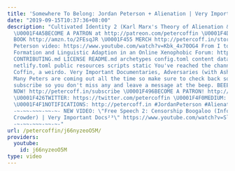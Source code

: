 ```yaml
---
title: 'Somewhere To Belong: Jordan Peterson + Alienation | Very Important Docs¹²'
date: "2019-09-15T10:37:36+08:00"
description: "Cultivated Identity 2 (Karl Marx's Theory of Alienation & Jordan Peterson)
  \U0001F4A5BECOME A PATRON at http://patreon.com/petercoffin \U0001F4D5 ORDER MY
  BOOK http://amzn.to/2FEsqJR \U0001F455 MERCH http://petercoff.in/store My other
  Peterson video: https://www.youtube.com/watch?v=Kbk_4x70OG4 From I to We: Group
  Formation and Linguistic Adaption in an Online Xenophobic Forum: https://jspp.psychopen.eu/article/view/741/html
  CONTRIBUTING.md LICENSE README.md archetypes config.toml content data i18n layouts
  netlify.toml public resources scripts static You've reached the channel of Peter
  Coffin, a weirdo. Very Important Documentaries, Adversaries (with Ashleigh!) and
  Many Peters are coming out all the time so make sure to check back soon. Please
  subscribe so you don't miss any and leave a message at the beep. BEEEEEEEEEP. \U0001F4FASubscribe
  NOW! http://petercoff.in/subscribe \U0001F496BECOME A PATRON! http://patreon.com/petercoffin
  \U0001F426TWITTER: https://twitter.com/petercoffin \U0001F4F0MEDIUM: https://medium.com/@petercoffin
  \U0001F4F1NOTIFICATIONS: http://petercoff.in #JordanPeterson #Alienation #Marxism
  -~-~~-~~~-~~-~- NEW VIDEO: \"Free Speech 2: Censorship Boogaloo (Infowars, Steven
  Crowder) | Very Important Docs²³\" https://www.youtube.com/watch?v=SlFdykutQ0g&list=PL9oHQnEByWyXObkJN9YYQS9hxBjpN8RLG
  -~-~~-~~~-~~-~-"
url: /petercoffin/j66nyzeoO5M/
providers:
  youtube:
    id: j66nyzeoO5M
type: video
---
```

